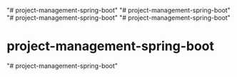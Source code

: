 "# project-management-spring-boot" 
"# project-management-spring-boot" 
"# project-management-spring-boot" 
"# project-management-spring-boot" 
# project-management-spring-boot
"# project-management-spring-boot" 
